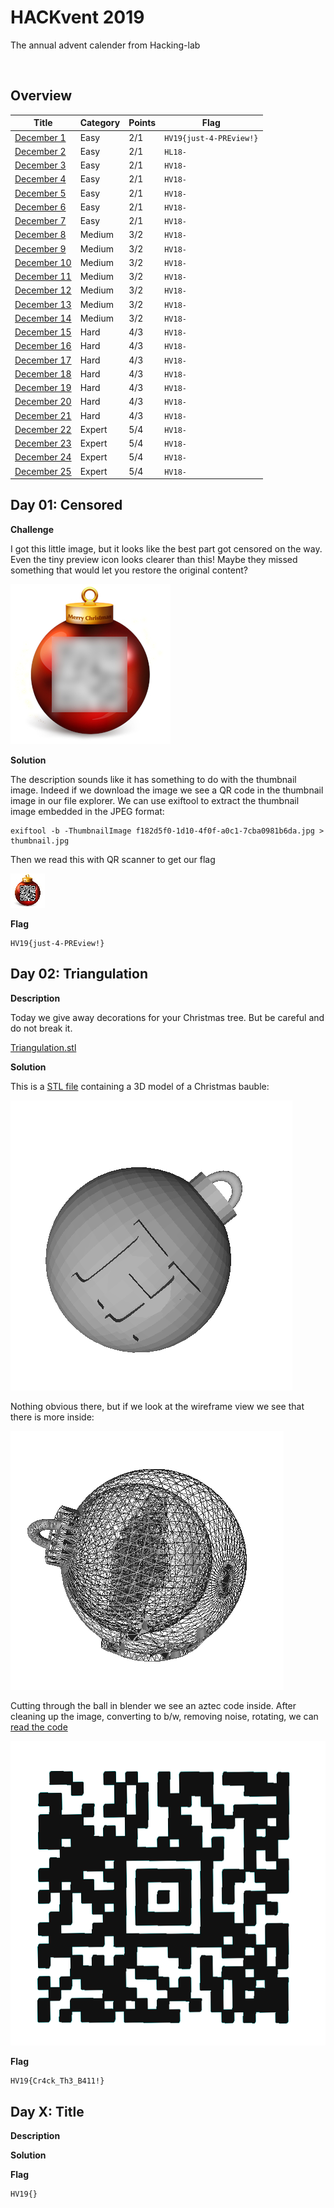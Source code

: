 # HACKvent 2019

The annual advent calender from Hacking-lab

![]()

## Overview


Title                                             | Category    | Points | Flag
------------------------------------------------- | ----------- | ------ | ------------------------------
[December 1 ](#day-01)                            | Easy        | 2/1    | `HV19{just-4-PREview!}`
[December 2 ](#day-02)                            | Easy        | 2/1    | `HL18-`
[December 3 ](#day-03)                            | Easy        | 2/1    | `HV18-`
[December 4 ](#day-04)                            | Easy        | 2/1    | `HV18-`
[December 5 ](#day-05)                            | Easy        | 2/1    | `HV18-`
[December 6 ](#day-06)                            | Easy        | 2/1    | `HV18-`
[December 7 ](#day-07)                            | Easy        | 2/1    | `HV18-`
[December 8 ](#day-08)                            | Medium      | 3/2    | `HV18-`
[December 9 ](#day-09)                            | Medium      | 3/2    | `HV18-`
[December 10](#day-10)                            | Medium      | 3/2    | `HV18-`
[December 11](#day-11)                            | Medium      | 3/2    | `HV18-`
[December 12](#day-12)                            | Medium      | 3/2    | `HV18-`
[December 13](#day-13)                            | Medium      | 3/2    | `HV18-`
[December 14](#day-14-)                           | Medium      | 3/2    | `HV18-`
[December 15](#day-15-)                           | Hard        | 4/3    | `HV18-`
[December 16](#day-16-)                           | Hard        | 4/3    | `HV18-`
[December 17](#day-17-)                           | Hard        | 4/3    | `HV18-`
[December 18](#day-18-)                           | Hard        | 4/3    | `HV18-`
[December 19](#day-19-)                           | Hard        | 4/3    | `HV18-`
[December 20](#day-20-)                           | Hard        | 4/3    | `HV18-`
[December 21](#day-21-)                           | Hard        | 4/3    | `HV18-`
[December 22](#day-22-)                           | Expert      | 5/4    | `HV18-`
[December 23](#day-23-)                           | Expert      | 5/4    | `HV18-`
[December 24](#day-24-)                           | Expert      | 5/4    | `HV18-`
[December 25](#day-25-)                           | Expert      | 5/4    | `HV18-`

## Day 01: Censored

**Challenge**

I got this little image, but it looks like the best part got censored on the way. Even the tiny preview icon looks clearer than this! Maybe they missed something that would let you restore the original content?

![](writeupfiles/dec01/f182d5f0-1d10-4f0f-a0c1-7cba0981b6da.jpg)

**Solution**

The description sounds like it has something to do with the thumbnail image. Indeed if we download the image we see a QR code in the thumbnail image in our file explorer. We can use exiftool to extract the thumbnail image embedded in the JPEG format:

```
exiftool -b -ThumbnailImage f182d5f0-1d10-4f0f-a0c1-7cba0981b6da.jpg > thumbnail.jpg
```

Then we read this with QR scanner to get our flag

![](writeupfiles/dec01/thumbnail.jpg)

**Flag**
```
HV19{just-4-PREview!}
```

## Day 02: Triangulation

**Description**

Today we give away decorations for your Christmas tree. But be careful and do not break it.

[Triangulation.stl](writeupfiles/dec02/Triangulation.stl)

**Solution**

This is a [STL file](https://en.wikipedia.org/wiki/STL_(file_format)) containing a 3D model of a Christmas bauble:

![](writeupfiles/dec02/ball.png)

Nothing obvious there, but if we look at the wireframe view we see that there is more inside:

![](writeupfiles/dec02/ball_wireframe.png)

Cutting through the ball in blender we see an aztec code inside. After cleaning up the image, converting to b/w, removing noise, rotating, we can [read the code](https://www.onlinebarcodereader.com/)

![code](writeupfiles/dec02/code.png)

**Flag**
```
HV19{Cr4ck_Th3_B411!}
```

## Day X: Title

**Description**

**Solution**

**Flag**
```
HV19{}
```
